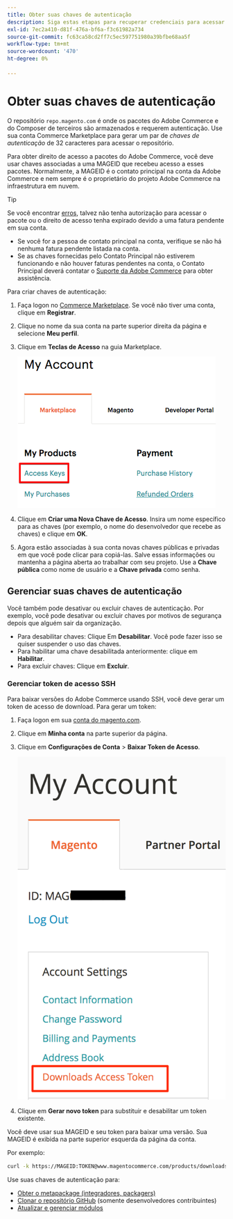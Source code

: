 ```yaml
---
title: Obter suas chaves de autenticação
description: Siga estas etapas para recuperar credenciais para acessar os pacotes do Adobe Commerce Composer em repo.magento.com.
exl-id: 7ec2a410-d81f-476a-bf6a-f3c61982a734
source-git-commit: fc63ca58cd2ff7c5ec597751980a39bfbe68aa5f
workflow-type: tm+mt
source-wordcount: '470'
ht-degree: 0%

---
```


# Obter suas chaves de autenticação

O repositório `repo.magento.com` é onde os pacotes do Adobe Commerce e do Composer de terceiros são armazenados e requerem autenticação. Use sua conta Commerce Marketplace para gerar um par de *chaves de autenticação* de 32 caracteres para acessar o repositório.

Para obter direito de acesso a pacotes do Adobe Commerce, você deve usar chaves associadas a uma MAGEID que recebeu acesso a esses pacotes. Normalmente, a MAGEID é o contato principal na conta da Adobe Commerce e nem sempre é o proprietário do projeto Adobe Commerce na infraestrutura em nuvem.

>[!TIP]
>
>Se você encontrar [erros](https://experienceleague.adobe.com/docs/commerce-knowledge-base/kb/troubleshooting/deployment/magento-commerce-cloud-repo-could-not-be-accessed-403-forbidden-or-404-not-found-error-when-deploying.html), talvez não tenha autorização para acessar o pacote ou o direito de acesso tenha expirado devido a uma fatura pendente em sua conta.
>
>* Se você for a pessoa de contato principal na conta, verifique se não há nenhuma fatura pendente listada na conta.
>* Se as chaves fornecidas pelo Contato Principal não estiverem funcionando e não houver faturas pendentes na conta, o Contato Principal deverá contatar o [Suporte da Adobe Commerce](https://experienceleague.adobe.com/docs/commerce-knowledge-base/kb/help-center-guide/magento-help-center-user-guide.html#submit-ticket) para obter assistência.

Para criar chaves de autenticação:

1. Faça logon no [Commerce Marketplace](https://commercemarketplace.adobe.com/). Se você não tiver uma conta, clique em **Registrar**.

1. Clique no nome da sua conta na parte superior direita da página e selecione **Meu perfil**.

1. Clique em **Teclas de Acesso** na guia Marketplace.

   ![Obtenha suas chaves de acesso seguro no Commerce Marketplace](../../assets/installation/cloud_access-key.png)

1. Clique em **Criar uma Nova Chave de Acesso**. Insira um nome específico para as chaves (por exemplo, o nome do desenvolvedor que recebe as chaves) e clique em **OK**.

1. Agora estão associadas à sua conta novas chaves públicas e privadas em que você pode clicar para copiá-las. Salve essas informações ou mantenha a página aberta ao trabalhar com seu projeto. Use a **Chave pública** como nome de usuário e a **Chave privada** como senha.

## Gerenciar suas chaves de autenticação

Você também pode desativar ou excluir chaves de autenticação. Por exemplo, você pode desativar ou excluir chaves por motivos de segurança depois que alguém sair da organização.

* Para desabilitar chaves: Clique Em **Desabilitar**. Você pode fazer isso se quiser suspender o uso das chaves.
* Para habilitar uma chave desabilitada anteriormente: clique em **Habilitar**.
* Para excluir chaves: Clique em **Excluir**.

### Gerenciar token de acesso SSH

Para baixar versões do Adobe Commerce usando SSH, você deve gerar um token de acesso de download. Para gerar um token:

1. Faça logon em sua [conta do magento.com](https://account.magento.com/customer/account/login).
1. Clique em **Minha conta** na parte superior da página.
1. Clique em **Configurações de Conta** > **Baixar Token de Acesso**.

   ![Acessar suas chaves](../../assets/installation/connect_keys1.png)

1. Clique em **Gerar novo token** para substituir e desabilitar um token existente.

Você deve usar sua MAGEID e seu token para baixar uma versão. Sua MAGEID é exibida na parte superior esquerda da página da conta.

Por exemplo:

```bash
curl -k https://MAGEID:TOKEN@www.magentocommerce.com/products/downloads/info/help
```

Use suas chaves de autenticação para:

* [Obter o metapackage (integradores, packagers)](../composer.md)
* [Clonar o repositório GitHub](https://developer.adobe.com/commerce/contributor/guides/install/clone-repository/) (somente desenvolvedores contribuintes)
* [Atualizar e gerenciar módulos](../../upgrade/modules/upgrade.md)
